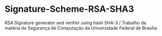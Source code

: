 # Signature-Scheme-RSA-SHA3
RSA Signature generator and verifier using hash SHA-3 / Trabalho da matéria de Segurança de Computação da Universidade Federal de Brasília

